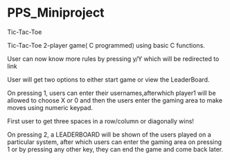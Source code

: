 # PPS_Miniproject

Tic-Tac-Toe


Tic-Tac-Toe 2-player game( C programmed) using basic C functions.

User can now know more rules by pressing y/Y which will be redirected to link

User will get two options to either start game or view the LeaderBoard.

On pressing 1, users can enter their usernames,afterwhich player1 will be allowed to choose X or 0 and then the users enter the gaming area to make moves using numeric keypad.

First user to get three spaces in a row/column or diagonally wins!

On pressing 2, a LEADERBOARD will be shown of the users played on a particular system, after which users can enter the gaming area on pressing 1 or by pressing any other key, they can end the game and come back later.

